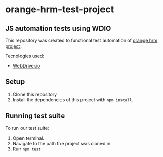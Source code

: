 # orange-hrm-test-project
## JS automation tests using WDIO

This repository was created to functional test automation of [orange hrm project](https://opensource-demo.orangehrmlive.com/).

Tecnologies used:
- [WebDriver.io](https://webdriver.io)

## Setup
1. Clone this repository
2. Install the dependencies of this project with `npm install`.


## Running test suite

To run our test suite:
1. Open terminal.
2. Navigate to the path the project was cloned in.
3. Run `npm test`
